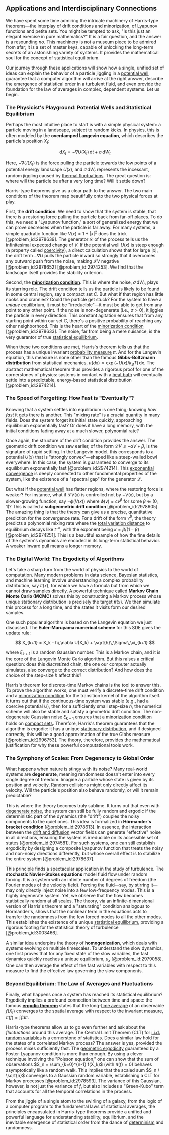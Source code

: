## Applications and Interdisciplinary Connections

We have spent some time admiring the intricate machinery of Harris-type theorems—the interplay of drift conditions and minorization, of Lyapunov functions and petite sets. You might be tempted to ask, "Is this just an elegant exercise in pure mathematics?" It is a fair question, and the answer is a resounding *no*. This machinery is not a museum piece to be admired from afar; it is a set of master keys, capable of unlocking the long-term secrets of an astonishing variety of systems. It provides the mathematical soul for the concept of statistical equilibrium.

Our journey through these applications will show how a single, unified set of ideas can explain the behavior of a particle jiggling in a [potential well](@article_id:151646), guarantee that a computer algorithm will arrive at the right answer, describe the emergence of statistical order in a turbulent fluid, and even provide the foundation for the law of averages in complex, dependent systems. Let us begin.

### The Physicist's Playground: Potential Wells and Statistical Equilibrium

Perhaps the most intuitive place to start is with a simple physical system: a particle moving in a landscape, subject to random kicks. In physics, this is often modeled by the **overdamped Langevin equation**, which describes the particle's position $X_t$:

$$
\mathrm{d}X_t = - \nabla U(X_t)\,\mathrm{d}t + \sigma\,\mathrm{d}W_t
$$

Here, $-\nabla U(X_t)$ is the force pulling the particle towards the low points of a potential energy landscape $U(x)$, and $\sigma\,\mathrm{d}W_t$ represents the incessant, random jiggling caused by [thermal fluctuations](@article_id:143148). The great question is: where will the particle be after a very long time? Will it settle down?

Harris-type theorems give us a clear path to the answer. The two main conditions of the theorem map beautifully onto the two physical forces at play.

First, the **drift condition**. We need to show that the system is stable, that there is a restoring force pulling the particle back from far-off places. To do this, we need a "Lyapunov function," a sort of generalized energy that we can prove decreases when the particle is far away. For many systems, a simple quadratic function like $V(x) = 1 + |x|^2$ does the trick [@problem_id:2978639]. The generator $\mathcal{L}$ of the process tells us the infinitesimal expected change of $V$. If the potential well $U(x)$ is steep enough (a property called [coercivity](@article_id:158905)), a direct calculation shows that for large $|x|$, the drift term $-\nabla U$ pulls the particle inward so strongly that it overcomes any outward push from the noise, making $\mathcal{L}V$ negative [@problem_id:2978652] [@problem_id:2974253]. We find that the landscape itself provides the stability criterion.

Second, the **[minorization condition](@article_id:202626)**. This is where the noise, $\sigma\,\mathrm{d}W_t$, plays its starring role. The drift condition tells us the particle is likely to be found in some central region, say a compact set $C$. But what if that region has little nooks and crannies? Could the particle get stuck? For the system to have a *unique* equilibrium, it must be "irreducible"—it must be able to get from any point to any other point. If the noise is non-degenerate (i.e., $\sigma > 0$), it jiggles the particle in every direction. This constant agitation ensures that from any starting point within our set $C$, there's a positive probability of reaching any other neighborhood. This is the heart of the [minorization condition](@article_id:202626) [@problem_id:2978633]. The noise, far from being a mere nuisance, is the very guarantor of true [statistical equilibrium](@article_id:186083).

When these two conditions are met, Harris's theorem tells us that the process has a unique invariant [probability measure](@article_id:190928) $\pi$. And for the Langevin equation, this measure is none other than the famous **Gibbs-Boltzmann distribution** from statistical mechanics, $\pi(dx) \propto \exp(-U(x)/k_B T)\,\mathrm{d}x$. The abstract mathematical theorem thus provides a rigorous proof for one of the cornerstones of physics: systems in contact with a [heat bath](@article_id:136546) will eventually settle into a predictable, energy-based statistical distribution [@problem_id:2974214].

### The Speed of Forgetting: How Fast is "Eventually"?

Knowing that a system settles into equilibrium is one thing; knowing *how fast* it gets there is another. This "mixing rate" is a crucial quantity in many fields. Does the system forget its initial state quickly, approaching equilibrium exponentially fast? Or does it have a long memory, with the initial conditions fading away at a much slower, polynomial rate?

Once again, the structure of the drift condition provides the answer. The geometric drift condition we saw earlier, of the form $\mathcal{L}V \le -\alpha V + \beta$, is the signature of rapid settling. In the Langevin model, this corresponds to a potential $U(x)$ that is "strongly convex"—shaped like a steep-walled bowl everywhere. In this case, the system is guaranteed to converge to its equilibrium exponentially fast [@problem_id:2974214]. This [exponential convergence](@article_id:141586) is deeply connected to other fundamental properties of the system, like the existence of a "spectral gap" for the generator $\mathcal{L}$.

But what if the [potential well](@article_id:151646) has flatter regions, where the restoring force is weaker? For instance, what if $\mathcal{L}V(x)$ is controlled not by $-V(x)$, but by a slower-growing function, say $-\phi(V(x))$ where $\phi(v) \approx c v^\beta$ for some $\beta \in (0,1)$? This is called a **subgeometric drift condition** [@problem_id:2978605]. The amazing thing is that the theory can give us a precise, quantitative prediction for the [convergence rate](@article_id:145824). For a drift of the form $v^\beta$, the theory predicts a polynomial mixing rate where the [total variation distance](@article_id:143503) to equilibrium decays like $t^{-\kappa}$, with the exponent being $\kappa = \beta / (1-\beta)$ [@problem_id:2974251]. This is a beautiful example of how the fine details of the system's dynamics are encoded in its long-term statistical behavior. A weaker inward pull means a longer memory.

### The Digital World: The Ergodicity of Algorithms

Let's take a sharp turn from the world of physics to the world of computation. Many modern problems in data science, Bayesian statistics, and machine learning involve understanding a complex probability distribution, say $\pi(x)$, for which we have a formula but from which we cannot draw samples directly. A powerful technique called **Markov Chain Monte Carlo (MCMC)** solves this by constructing a Markov process whose unique stationary distribution is precisely the target $\pi(x)$. We then simulate this process for a long time, and the states it visits form our desired samples.

One such popular algorithm is based on the Langevin equation we just discussed. The **Euler-Maruyama numerical scheme** for this SDE gives the update rule:

$$
X_{k+1} = X_k - h\,\nabla U(X_k) + \sqrt{h}\,\Sigma\,\xi_{k+1}
$$

where $\xi_{k+1}$ is a random Gaussian number. This is a Markov chain, and it is the core of the Langevin Monte Carlo algorithm. But this raises a critical question: does this *discretized* chain, the one our computer actually simulates, also converge to the correct distribution? And how does the choice of the step-size $h$ affect this?

Harris's theorem for discrete-time Markov chains is the tool to answer this. To prove the algorithm works, one must verify a discrete-time drift condition and a [minorization condition](@article_id:202626) for the transition kernel of the algorithm itself. It turns out that if the continuous-time system was stable (e.g., had a coercive potential $U$), then for a sufficiently small step-size $h$, the numerical scheme will also be stable and satisfy a geometric drift condition. The non-degenerate Gaussian noise $\xi_{k+1}$ ensures that a [minorization condition](@article_id:202626) holds on [compact sets](@article_id:147081). Therefore, Harris's theorem guarantees that the algorithm is ergodic: it has a unique [stationary distribution](@article_id:142048), and if designed correctly, this will be a good approximation of the true Gibbs measure [@problem_id:2996753]. The theory, therefore, provides the mathematical justification for why these powerful computational tools work.

### The Symphony of Scales: From Degeneracy to Global Order

What happens when nature is stingy with its noise? Many real-world systems are **degenerate**, meaning randomness doesn't enter into every single degree of freedom. Imagine a particle whose state is given by its position and velocity. Random collisions might only directly affect its velocity. Will the particle's position also behave randomly, or will it remain predictable?

This is where the theory becomes truly sublime. It turns out that even with [degenerate noise](@article_id:183059), the system can still be fully random and ergodic if the deterministic part of the dynamics (the "drift") couples the noisy components to the quiet ones. This idea is formalized in **Hörmander's bracket condition** [@problem_id:2978613]. In essence, the interaction between the [drift and diffusion](@article_id:148322) vector fields can generate "effective" noise in all directions, ensuring the system is irreducible on its accessible set of states [@problem_id:2974581]. For such systems, one can still establish ergodicity by designing a composite Lyapunov function that treats the noisy and non-noisy directions differently, but whose overall effect is to stabilize the entire system [@problem_id:2978637].

This principle finds a spectacular application in the study of turbulence. The **stochastic Navier-Stokes equations** model fluid flow under random forcing. It is a system with an infinite number of degrees of freedom (the Fourier modes of the velocity field). Forcing the fluid—say, by stirring it—may only directly inject noise into a few low-frequency modes. This is a highly degenerate system. Yet, we observe that the flow becomes statistically random at all scales. The theory, via an infinite-dimensional version of Harris's theorem and a "saturating" condition analogous to Hörmander's, shows that the nonlinear term in the equations acts to transfer the randomness from the few forced modes to all the other modes. This establishes the existence of a unique [statistical equilibrium](@article_id:186083), providing a rigorous footing for the statistical theory of turbulence [@problem_id:3003466].

A similar idea underpins the theory of **homogenization**, which deals with systems evolving on multiple timescales. To understand the slow dynamics, one first proves that for any fixed state of the slow variables, the fast dynamics quickly reaches a unique equilibrium, $\mu_x$ [@problem_id:2979058]. One can then average the effect of the fast variables with respect to this measure to find the effective law governing the slow components.

### Beyond Equilibrium: The Law of Averages and Fluctuations

Finally, what happens once a system has reached its statistical equilibrium? Ergodicity implies a profound connection between time and space: the famous **[ergodic theorem](@article_id:150178)** states that the long-[time average](@article_id:150887) of an observable $f(X_t)$ converges to the spatial average with respect to the invariant measure, $\pi(f) = \int f d\pi$.

Harris-type theorems allow us to go even further and ask about the *fluctuations* around this average. The Central Limit Theorem (CLT) for [i.i.d. random variables](@article_id:262722) is a cornerstone of statistics. Does a similar law hold for the states of a correlated Markov process? The answer is yes, provided the process mixes sufficiently fast. The [geometric ergodicity](@article_id:190867) guaranteed by a Foster-Lyapunov condition is more than enough. By using a clever technique involving the "Poisson equation," one can show that the sum of observations $S_n = \sum_{k=0}^{n-1} f(X_k)$ (with $\pi(f)=0$) behaves asymptotically like a random walk. This implies that the scaled sum $S_n / \sqrt{n}$ converges to a Gaussian random variable, establishing a CLT for Markov processes [@problem_id:2978593]. The variance of this Gaussian, however, is not just the variance of $f$, but also includes a "Green-Kubo" term that accounts for all the temporal correlations in the process.

From the jiggle of a single atom to the swirling of a galaxy, from the logic of a computer program to the fundamental laws of statistical averages, the principles encapsulated in Harris-type theorems provide a unified and powerful language for understanding stability, equilibrium, and the inevitable emergence of statistical order from the dance of [determinism](@article_id:158084) and randomness.